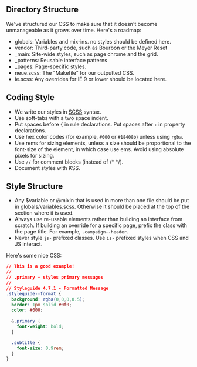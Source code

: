 ## Directory Structure
We've structured our CSS to make sure that it doesn't become unmanageable as it grows over time. Here's a roadmap:
  - globals: Variables and mix-ins. no styles should be defined here.
  - vendor: Third-party code, such as Bourbon or the Meyer Reset
  - _main: Site-wide styles, such as page chrome and the grid.
  - _patterns: Reusable interface patterns
  - _pages: Page-specific styles.
  - neue.scss: The "Makefile" for our outputted CSS.
  - ie.scss: Any overrides for IE 9 or lower should be located here.

## Coding Style
 - We write our styles in [SCSS](http://sass-lang.com/) syntax.
 - Use soft-tabs with a two space indent.
 - Put spaces before `{` in rule declarations. Put spaces after `:` in property declarations.
 - Use hex color codes (for example, `#000` or `#18408b`) unless using `rgba`.
 - Use rems for sizing elements, unless a size should be proportional to the font-size of the element, in which case use ems. Avoid using absolute pixels for sizing.
 - Use `//` for comment blocks (instead of /* */).
 - Document styles with KSS.

## Style Structure
 - Any $variable or @mixin that is used in more than one file should be put in globals/variables.scss. Otherwise it should be placed at the top of the section where it is used.
 - Always use re-usable elements rather than building an interface from scratch. If building an override for a specific page, prefix the class with the page title. For example, `.campaign--header`.
 - Never style `js-` prefixed classes. Use `is-` prefixed styles when CSS and JS interact.


Here's some nice CSS:
```css
// This is a good example!
//
// .primary - styles primary messages
//
// Styleguide 4.7.1 - Formatted Message
.styleguide--format {
  background: rgba(0,0,0,0.5);
  border: 1px solid #0f0;
  color: #000;
  
  &.primary {
    font-weight: bold;
  }

  .subtitle {
    font-size: 0.9rem;
  }
}
```
